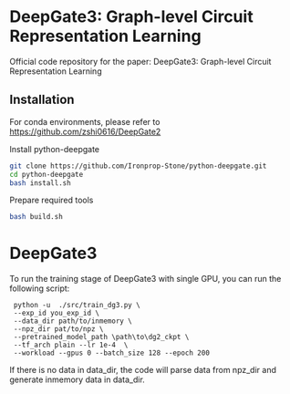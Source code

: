 # DeepGate3: Graph-level Circuit Representation Learning

Official code repository for the paper: DeepGate3: Graph-level Circuit Representation Learning

## Installation
For conda environments, please refer to https://github.com/zshi0616/DeepGate2

Install python-deepgate
```sh
git clone https://github.com/Ironprop-Stone/python-deepgate.git
cd python-deepgate
bash install.sh
```

Prepare required tools
```sh 
bash build.sh
```
# DeepGate3
To run the training stage of DeepGate3 with single GPU, you can run the following script:
```
 python -u  ./src/train_dg3.py \
 --exp_id you_exp_id \
 --data_dir path/to/inmemory \
 --npz_dir pat/to/npz \
 --pretrained_model_path \path\to\dg2_ckpt \
 --tf_arch plain --lr 1e-4  \
 --workload --gpus 0 --batch_size 128 --epoch 200
```
If there is no data in data_dir, the code will parse data from npz_dir and generate inmemory data in data_dir.

